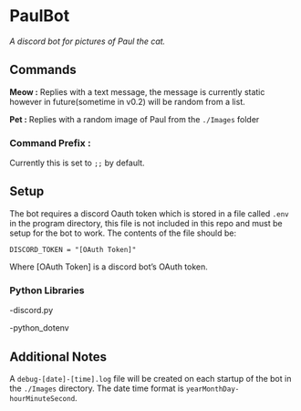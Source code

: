 # PaulBot
*A discord bot for pictures of Paul the cat.*

## Commands

**Meow :**
Replies with a text message, the message is currently static however in future(sometime in v0.2) will be random from a list.

**Pet :**
Replies with a random image of Paul from the `./Images` folder

### Command Prefix :
Currently this is set to `;;` by default. 

## Setup

The bot requires a discord Oauth token which is stored in a file called `.env` in the program directory, this file is not included in this repo and must be setup for the bot to work. The contents of the file should be:

`DISCORD_TOKEN = "[OAuth Token]"`

Where [OAuth Token] is a discord bot’s OAuth token.

### Python Libraries

-discord.py

-python_dotenv

## Additional Notes

A `debug-[date]-[time].log` file will be created on each startup of the bot in the `./Images` directory. The date time format is `yearMonthDay-hourMinuteSecond`.
